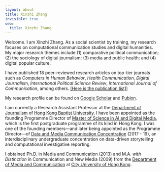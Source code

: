 ```yaml
---
layout: about
title: Xinzhi Zhang
invisible: true
seo:
  title: Xinzhi Zhang
---
```


Welcome. I am Xinzhi Zhang. As a social scientist by training, my research focuses on computational communication studies and digital humanities. My major research themes include (1) comparative political communication; (2) the sociology of digital journalism; (3) media and public health; and (4) digital popular culture. 

I have published 18 peer-reviewed research articles on top-tier journals such as *Computers in Human Behavior*, *Health Communication*, *Digital Journalism*, *International Political Science Review*, *International Journal of Communication*, among others. [[Here is the publication list]](http://drxinzhizhang.com/pages/pubs.html)] 

My research profile can be found on [Google Scholar](https://scholar.google.com.hk/citations?user=iOFeIDIAAAAJ&hl=en) and [Publon](https://publons.com/researcher/1613458/xinzhi-zhang). 
	
I am currently a Research Assistant Professor at the [Department of Journalism](http://www.jour.hkbu.edu.hk/faculty-member/dr-xinzhi-zhang/) of [Hong Kong Baptist University](http://www.hkbu.edu.hk). I have been appointed as the founding Programme Director of [Master of Science in AI and Digital Media](http://comd.hkbu.edu.hk/masters/en/aidm), which is the first postgraduate programme of its kind in Hong Kong. I was one of the founding members—and later being appointed as the Programme Director—of [Data and Media Communication Concentration](http://bu-dmc.hkbu.edu.hk) (2017 - 19), an interdisciplinary undergraduate concentration on data-driven storytelling and computational investigative reporting. 

I obtained Ph.D. in Media and Communication (2013) and M.A. *with Distinction* in Communication and New Media (2009) from the [Department of Media and Communication](http://www6.cityu.edu.hk/com/) at [City University of Hong Kong](www.cityu.edu.hk).


